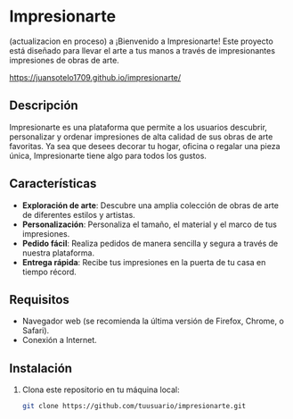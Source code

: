 # Impresionarte
(actualizacion en proceso)
a
¡Bienvenido a Impresionarte! Este proyecto está diseñado para llevar el arte a tus manos a través de impresionantes impresiones de obras de arte.

https://juansotelo1709.github.io/impresionarte/

## Descripción

Impresionarte es una plataforma que permite a los usuarios descubrir, personalizar y ordenar impresiones de alta calidad de sus obras de arte favoritas. Ya sea que desees decorar tu hogar, oficina o regalar una pieza única, Impresionarte tiene algo para todos los gustos.

## Características

- **Exploración de arte**: Descubre una amplia colección de obras de arte de diferentes estilos y artistas.
- **Personalización**: Personaliza el tamaño, el material y el marco de tus impresiones.
- **Pedido fácil**: Realiza pedidos de manera sencilla y segura a través de nuestra plataforma.
- **Entrega rápida**: Recibe tus impresiones en la puerta de tu casa en tiempo récord.

## Requisitos

- Navegador web (se recomienda la última versión de Firefox, Chrome, o Safari).
- Conexión a Internet.

## Instalación

1. Clona este repositorio en tu máquina local:
   ```sh
   git clone https://github.com/tuusuario/impresionarte.git
